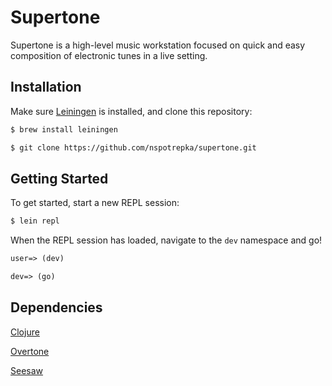 # Supertone

Supertone is a high-level music workstation focused on quick and easy
composition of electronic tunes in a live setting.

## Installation

Make sure
[Leiningen](https://github.com/technomancy/leiningen) is installed, and clone this repository:
```sh
$ brew install leiningen

$ git clone https://github.com/nspotrepka/supertone.git
```

## Getting Started

To get started, start a new REPL session:
```sh
$ lein repl
```

When the REPL session has loaded, navigate to the `dev` namespace and go!
```clj
user=> (dev)

dev=> (go)
```

## Dependencies

[Clojure](https://clojure.org/)

[Overtone](https://github.com/overtone/overtone)

[Seesaw](https://github.com/daveray/seesaw)
